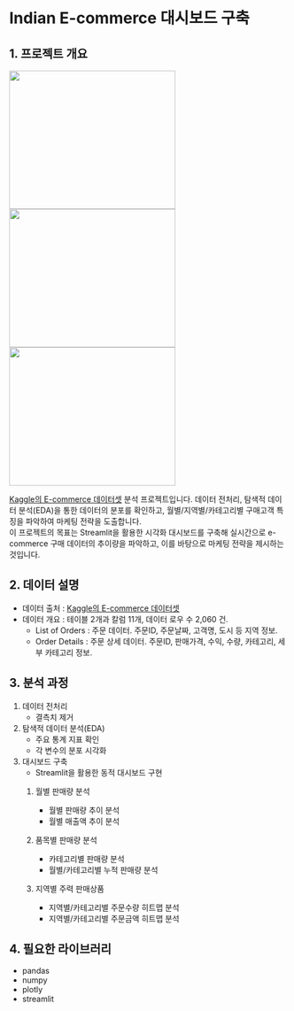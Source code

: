 # Indian E-commerce 대시보드 구축

## 1. 프로젝트 개요
<img src="https://github.com/user-attachments/assets/1d23d282-4706-431a-83b0-a3776d768d64" width="300" height="250"/>
<img src="https://github.com/user-attachments/assets/bb29193b-ca4d-4424-ac06-87e7cacc0458" width="300" height="250"/>
<img src="https://github.com/user-attachments/assets/3666af35-c24c-4d9e-9d8f-4a1498b57c18" width="300" height="250"/>



[Kaggle의 E-commerce 데이터셋](https://www.kaggle.com/datasets/benroshan/ecommerce-data?select=List+of+Orders.csv) 분석 프로젝트입니다. 데이터 전처리, 탐색적 데이터 분석(EDA)을 통한 데이터의 분포를 확인하고, 월별/지역별/카테고리별 구매고객 특징을 파악하여 마케팅 전략을 도출합니다.  
이 프로젝트의 목표는 Streamlit을 활용한 시각화 대시보드를 구축해 실시간으로 e-commerce 구매 데이터의 추이량을 파악하고, 이를 바탕으로 마케팅 전략을 제시하는 것입니다. 

## 2. 데이터 설명
- 데이터 출처 : [Kaggle의 E-commerce 데이터셋](https://www.kaggle.com/datasets/benroshan/ecommerce-data?select=List+of+Orders.csv)
- 데이터 개요 : 테이블 2개과 칼럼 11개, 데이터 로우 수 2,060 건.
  - List of Orders : 주문 데이터. 주문ID, 주문날짜, 고객명, 도시 등 지역 정보.
  - Order Details : 주문 상세 데이터. 주문ID, 판매가격, 수익, 수량, 카테고리, 세부 카테고리 정보.

## 3. 분석 과정
1. 데이터 전처리
     - 결측치 제거
2. 탐색적 데이터 분석(EDA)
     - 주요 통계 지표 확인
     - 각 변수의 분포 시각화
3. 대시보드 구축 
   - Streamlit을 활용한 동적 대시보드 구현
    1) 월별 판매량 분석
       - 월별 판매량 추이 분석
       - 월별 매출액 추이 분석

    2) 품목별 판매량 분석
       - 카테고리별 판매량 분석
       - 월별/카테고리별 누적 판매량 분석
      
    3) 지역별 주력 판매상품
       - 지역별/카테고리별 주문수량 히트맵 분석
       - 지역별/카테고리별 주문금액 히트맵 분석

## 4. 필요한 라이브러리
- pandas
- numpy
- plotly
- streamlit
